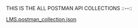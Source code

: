 THIS IS THE ALL POSTMAN API COLLECTIONS ::--::


[LMS.postman_collection.json](https://github.com/Satyajit-Sahoo45/LMS/files/13766876/LMS.postman_collection.json)
